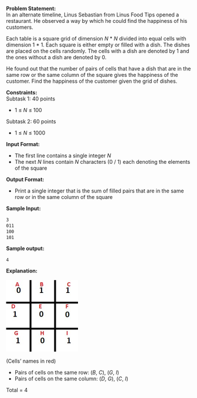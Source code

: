 **Problem Statement:** <br>
In an alternate timeline, Linus Sebastian from Linus Food Tips opened a restaurant. He observed a way by which he could find the happiness of his customers. 

Each table is a square grid of dimension _N_ * _N_ divided into equal cells with dimension 1 * 1. Each square is either empty or filled with a dish. The dishes are placed on the cells randomly. The cells with a dish are denoted by 1 and the ones without a dish are denoted by 0.

He found out that the number of pairs of cells that have a dish that are in the same row or the same column of the square gives the happiness of the customer. Find the happiness of the customer given the grid of dishes.

**Constraints:** <br>
Subtask 1: 40 points
 - 1 &le; _N_ &le; 100

Subtask 2: 60 points
 - 1 &le; _N_ &le; 1000

**Input Format:** <br>
 - The first line contains a single integer _N_
 - The next _N_ lines contain _N_ characters (0 / 1) each denoting the elements of the square

**Output Format:** <br>
 - Print a single integer that is the sum of filled pairs that are in the same row or in the same column of the square

**Sample Input:** <br>
```
3
011
100
101
```

**Sample output:** <br>
```
4
```

**Explanation:** <br><br>
<img src="grid.jpg"/>

(Cells’ names in red)
 - Pairs of cells on the same row: (_B_, _C_), (_G_, _I_)
 - Pairs of cells on the same column: (_D_, _G_), (_C_, _I_)

Total = 4